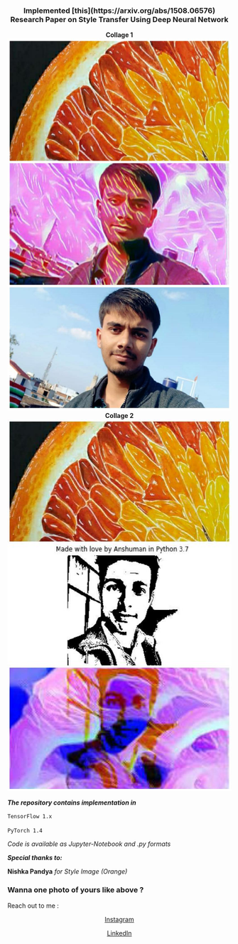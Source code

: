 <center><h3> Implemented [this](https://arxiv.org/abs/1508.06576) Research Paper on Style Transfer Using Deep Neural Network </h3></center>

<center><B>Collage 1</B></center>
<center><img src="src/collage1.jpeg" style="width:542px;height:837px;"></center>
<center><B>Collage 2</B></center>
<center><img src="src/collage2.jpeg" style="width:542px;height:837px;">
  </center>
  
<B><I>The repository contains implementation in</I></B>
    
    TensorFlow 1.x
    
    PyTorch 1.4
  

<I>Code is available as Jupyter-Notebook and .py formats</I>


<B><I>Special thanks to:</I></B>
  
  <B>Nishka Pandya</B>
  <I>for Style Image (Orange)</I>
 
 
<h3> Wanna one photo of yours like above ? </h3>

Reach out to me :

<center>
  
[Instagram](https://www.instagram.com/kanpuriyanawab/)

[LinkedIn](https://www.linkedin.com/in/anshuman-mishra-89b014195/)

</center>


  

  
